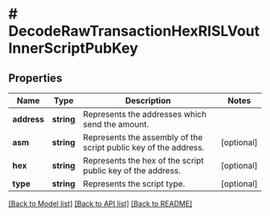 # # DecodeRawTransactionHexRISLVoutInnerScriptPubKey

## Properties

Name | Type | Description | Notes
------------ | ------------- | ------------- | -------------
**address** | **string** | Represents the addresses which send the amount. |
**asm** | **string** | Represents the assembly of the script public key of the address. | [optional]
**hex** | **string** | Represents the hex of the script public key of the address. | [optional]
**type** | **string** | Represents the script type. | [optional]

[[Back to Model list]](../../README.md#models) [[Back to API list]](../../README.md#endpoints) [[Back to README]](../../README.md)

